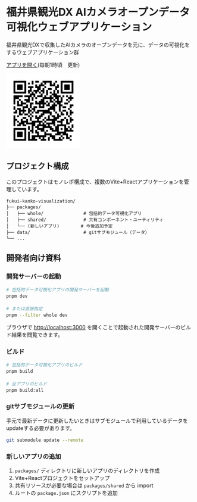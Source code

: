 # 福井県観光DX AIカメラオープンデータ 可視化ウェブアプリケーション

福井県観光DXで収集したAIカメラのオープンデータを元に、データの可視化をするウェブアプリケーション群

[アプリを開く](https://code4fukui.github.io/fukui-kanko-people-flow-visualization/)(毎朝1時頃　更新)

[<img src="pagelink-qr.png" alt="GitHub Pages へのQR" width="200"/>](https://code4fukui.github.io/fukui-kanko-people-flow-visualization/)

## プロジェクト構成

このプロジェクトはモノレポ構成で、複数のVite+Reactアプリケーションを管理しています。

```
fukui-kanko-visualization/
├── packages/
│   ├── whole/               # 包括的データ可視化アプリ
│   ├── shared/              # 共有コンポーネント・ユーティリティ
│   └── (新しいアプリ)        # 今後追加予定
├── data/                    # gitサブモジュール（データ）
└── ...
```

## 開発者向け資料

### 開発サーバーの起動

```bash
# 包括的データ可視化アプリの開発サーバーを起動
pnpm dev

# または直接指定
pnpm --filter whole dev
```

ブラウザで [http://localhost:3000](http://localhost:3000) を開くことで起動された開発サーバーのビルド結果を閲覧できます。

### ビルド

```bash
# 包括的データ可視化アプリのビルド
pnpm build

# 全アプリのビルド
pnpm build:all
```

### gitサブモジュールの更新

手元で最新データに更新したいときはサブモジュールで利用しているデータをupdateする必要があります。

```bash
git submodule update --remote
```

### 新しいアプリの追加

1. `packages/` ディレクトリに新しいアプリのディレクトリを作成
2. Vite+Reactプロジェクトをセットアップ
3. 共有リソースが必要な場合は `packages/shared` から import
4. ルートの `package.json` にスクリプトを追加
